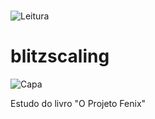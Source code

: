 # 
![Leitura](https://img.shields.io/badge/Lido-0%25-brightgreen)

# blitzscaling
![Capa](https://images-na.ssl-images-amazon.com/images/I/51ncewNcVLL._SX331_BO1,204,203,200_.jpg)

Estudo do livro "O Projeto Fenix"

